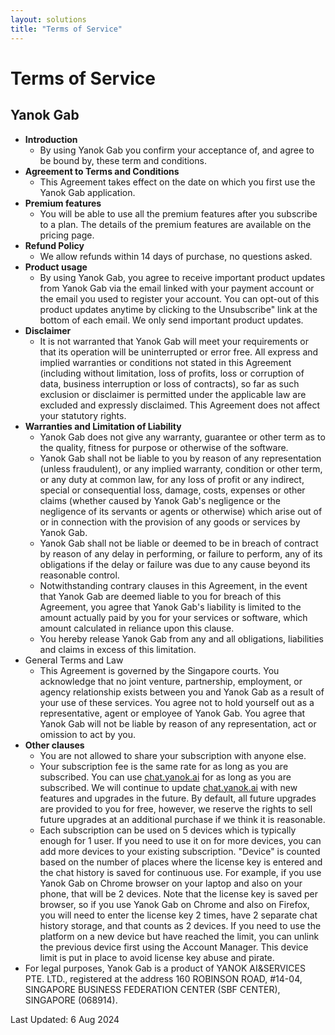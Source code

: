 ```yaml
---
layout: solutions
title: "Terms of Service"
---
```


# Terms of Service

## Yanok Gab

- **Introduction**
    - By using Yanok Gab you confirm your acceptance of, and agree to be bound by, these term and conditions.
- **Agreement to Terms and Conditions**
    - This Agreement takes effect on the date on which you first use the Yanok Gab application.
- **Premium features**
    - You will be able to use all the premium features after you subscribe to a plan. The details of the premium features are available on the pricing page.
- **Refund Policy**
    - We allow refunds within 14 days of purchase, no questions asked.
- **Product usage**
    - By using Yanok Gab, you agree to receive important product updates from Yanok Gab via the email linked with your payment account or the email you used to register your account. You can opt-out of this product updates anytime by clicking to the Unsubscribe" link at the bottom of each email. We only send important product updates.
- **Disclaimer**
    - It is not warranted that Yanok Gab will meet your requirements or that its operation will be uninterrupted or error free. All express and implied warranties or conditions not stated in this Agreement (including without limitation, loss of profits, loss or corruption of data, business interruption or loss of contracts), so far as such exclusion or disclaimer is permitted under the applicable law are excluded and expressly disclaimed. This Agreement does not affect your statutory rights.
- **Warranties and Limitation of Liability**
    - Yanok Gab does not give any warranty, guarantee or other term as to the quality, fitness for purpose or otherwise of the software.
    - Yanok Gab shall not be liable to you by reason of any representation (unless fraudulent), or any implied warranty, condition or other term, or any duty at common law, for any loss of profit or any indirect, special or consequential loss, damage, costs, expenses or other claims (whether caused by Yanok Gab's negligence or the negligence of its servants or agents or otherwise) which arise out of or in connection with the provision of any goods or services by Yanok Gab.
    - Yanok Gab shall not be liable or deemed to be in breach of contract by reason of any delay in performing, or failure to perform, any of its obligations if the delay or failure was due to any cause beyond its reasonable control.
    - Notwithstanding contrary clauses in this Agreement, in the event that Yanok Gab are deemed liable to you for breach of this Agreement, you agree that Yanok Gab's liability is limited to the amount actually paid by you for your services or software, which amount calculated in reliance upon this clause.
    - You hereby release Yanok Gab from any and all obligations, liabilities and claims in excess of this limitation.
- General Terms and Law
    - This Agreement is governed by the Singapore courts. You acknowledge that no joint venture, partnership, employment, or agency relationship exists between you and Yanok Gab as a result of your use of these services. You agree not to hold yourself out as a representative, agent or employee of Yanok Gab. You agree that Yanok Gab will not be liable by reason of any representation, act or omission to act by you.
- **Other clauses**
    - You are not allowed to share your subscription with anyone else.
    - Your subscription fee is the same rate for as long as you are subscribed. You can use [chat.yanok.ai](http://chat.yanok.ai) for as long as you are subscribed. We will continue to update [chat.yanok.ai](http://chat.yanok.ai)  with new features and upgrades in the future. By default, all future upgrades are provided to you for free, however, we reserve the rights to sell future upgrades at an additional purchase if we think it is reasonable.
    - Each subscription can be used on 5 devices which is typically enough for 1 user. If you need to use it on for more devices, you can add more devices to your existing subscription. "Device" is counted based on the number of places where the license key is entered and the chat history is saved for continuous use. For example, if you use Yanok Gab on Chrome browser on your laptop and also on your phone, that will be 2 devices. Note that the license key is saved per browser, so if you use Yanok Gab on Chrome and also on Firefox, you will need to enter the license key 2 times, have 2 separate chat history storage, and that counts as 2 devices. If you need to use the platform on a new device but have reached the limit, you can unlink the previous device first using the Account Manager. This device limit is put in place to avoid license key abuse and pirate.
- For legal purposes, Yanok Gab is a product of YANOK AI&SERVICES PTE. LTD., registered at the address 160 ROBINSON ROAD, #14-04, SINGAPORE BUSINESS FEDERATION CENTER (SBF CENTER), SINGAPORE (068914).

Last Updated: 6 Aug 2024